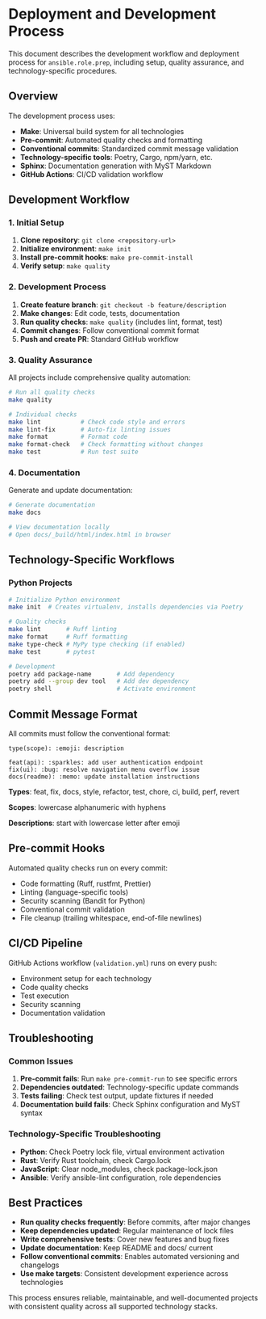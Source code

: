 # Deployment and Development Process

This document describes the development workflow and deployment process for `ansible.role.prep`, including setup, quality assurance, and technology-specific procedures.

## Overview

The development process uses:

- **Make**: Universal build system for all technologies
- **Pre-commit**: Automated quality checks and formatting
- **Conventional commits**: Standardized commit message validation
- **Technology-specific tools**: Poetry, Cargo, npm/yarn, etc.
- **Sphinx**: Documentation generation with MyST Markdown
- **GitHub Actions**: CI/CD validation workflow

## Development Workflow

### 1. Initial Setup

1. **Clone repository**: `git clone <repository-url>`
1. **Initialize environment**: `make init`
1. **Install pre-commit hooks**: `make pre-commit-install`
1. **Verify setup**: `make quality`

### 2. Development Process

1. **Create feature branch**: `git checkout -b feature/description`
1. **Make changes**: Edit code, tests, documentation
1. **Run quality checks**: `make quality` (includes lint, format, test)
1. **Commit changes**: Follow conventional commit format
1. **Push and create PR**: Standard GitHub workflow

### 3. Quality Assurance

All projects include comprehensive quality automation:

```bash
# Run all quality checks
make quality

# Individual checks
make lint           # Check code style and errors
make lint-fix       # Auto-fix linting issues
make format         # Format code
make format-check   # Check formatting without changes
make test           # Run test suite
```

### 4. Documentation

Generate and update documentation:

```bash
# Generate documentation
make docs

# View documentation locally
# Open docs/_build/html/index.html in browser
```

## Technology-Specific Workflows

### Python Projects

```bash
# Initialize Python environment
make init  # Creates virtualenv, installs dependencies via Poetry

# Quality checks
make lint       # Ruff linting
make format     # Ruff formatting
make type-check # MyPy type checking (if enabled)
make test       # pytest

# Development
poetry add package-name       # Add dependency
poetry add --group dev tool   # Add dev dependency
poetry shell                  # Activate environment
```

## Commit Message Format

All commits must follow the conventional format:

```text
type(scope): :emoji: description

feat(api): :sparkles: add user authentication endpoint
fix(ui): :bug: resolve navigation menu overflow issue
docs(readme): :memo: update installation instructions
```

**Types**: feat, fix, docs, style, refactor, test, chore, ci, build, perf, revert

**Scopes**: lowercase alphanumeric with hyphens

**Descriptions**: start with lowercase letter after emoji

## Pre-commit Hooks

Automated quality checks run on every commit:

- Code formatting (Ruff, rustfmt, Prettier)
- Linting (language-specific tools)
- Security scanning (Bandit for Python)
- Conventional commit validation
- File cleanup (trailing whitespace, end-of-file newlines)

## CI/CD Pipeline

GitHub Actions workflow (`validation.yml`) runs on every push:

- Environment setup for each technology
- Code quality checks
- Test execution
- Security scanning
- Documentation validation

## Troubleshooting

### Common Issues

1. **Pre-commit fails**: Run `make pre-commit-run` to see specific errors
1. **Dependencies outdated**: Technology-specific update commands
1. **Tests failing**: Check test output, update fixtures if needed
1. **Documentation build fails**: Check Sphinx configuration and MyST syntax

### Technology-Specific Troubleshooting

- **Python**: Check Poetry lock file, virtual environment activation
- **Rust**: Verify Rust toolchain, check Cargo.lock
- **JavaScript**: Clear node_modules, check package-lock.json
- **Ansible**: Verify ansible-lint configuration, role dependencies

## Best Practices

- **Run quality checks frequently**: Before commits, after major changes
- **Keep dependencies updated**: Regular maintenance of lock files
- **Write comprehensive tests**: Cover new features and bug fixes
- **Update documentation**: Keep README and docs/ current
- **Follow conventional commits**: Enables automated versioning and changelogs
- **Use make targets**: Consistent development experience across technologies

This process ensures reliable, maintainable, and well-documented projects with consistent quality across all supported technology stacks.
